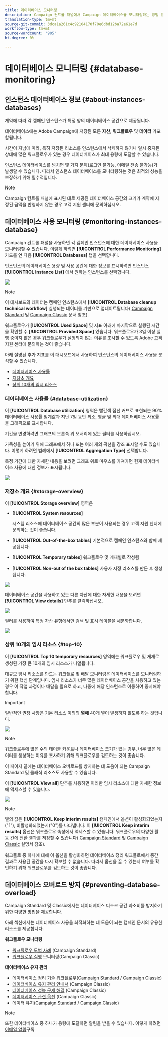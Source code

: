 ```yaml
---
title: 데이터베이스 모니터링
description: Campaign 컨트롤 패널에서 Campaign 데이터베이스를 모니터링하는 방법 알아보기
translation-type: tm+mt
source-git-commit: 3dca1a261c4c92104170f70e6dbd12ba72e61e7d
workflow-type: tm+mt
source-wordcount: '905'
ht-degree: 0%

---
```



# 데이터베이스 모니터링 {#database-monitoring}

## 인스턴스 데이터베이스 정보 {#about-instances-databases}

계약에 따라 각 캠페인 인스턴스가 특정 양의 데이터베이스 공간으로 제공됩니다.

데이터베이스에는 Adobe Campaign에 저장된 모든 **자산**, **워크플로우** 및 **데이터** 가포함됩니다.

시간이 지남에 따라, 특히 저장된 리소스를 인스턴스에서 삭제하지 않거나 일시 중지된 상태에 많은 워크플로우가 있는 경우 데이터베이스가 최대 용량에 도달할 수 있습니다.

인스턴스 데이터베이스를 넘치면 몇 가지 문제(로그인 불가능, 이메일 전송 불가능)가 발생할 수 있습니다. 따라서 인스턴스 데이터베이스를 모니터링하는 것은 최적의 성능을 보장하기 위해 필수적입니다.

>[!NOTE]
>
>Campaign 컨트롤 패널에 표시된 대로 제공된 데이터베이스 공간의 크기가 계약에 지정된 금액을 반영하지 않는 경우 고객 지원 센터에 문의하십시오.

## 데이터베이스 사용 모니터링 {#monitoring-instances-database}

Campaign 컨트롤 패널을 사용하면 각 캠페인 인스턴스에 대한 데이터베이스 사용을 모니터링할 수 있습니다. 이렇게 하려면 **[!UICONTROL Performance Monitoring]** 카드를 연 다음 **[!UICONTROL Databases]** 탭을 선택합니다.

인스턴스의 데이터베이스 용량 및 사용 공간에 대한 정보를 표시하려면 인스턴스 **[!UICONTROL Instance List]** 에서 원하는 인스턴스를 선택합니다.

![](assets/databases_dashboard.png)

>[!NOTE]
>
>이 대시보드의 데이터는 캠페인 인스턴스에서 **[!UICONTROL Database cleanup technical workflow]** 실행되는 데이터를 기반으로 업데이트됩니다( [Campaign Standard](https://docs.adobe.com/help/en/campaign-standard/using/administrating/application-settings/technical-workflows.html#list-of-technical-workflows) 및 [Campaign Classic](https://docs.adobe.com/help/en/campaign-classic/using/monitoring-campaign-classic/data-processing/database-cleanup-workflow.html) 문서 참조).
>
>워크플로우가 **[!UICONTROL Used Space]** 및 지표 아래에 마지막으로 실행된 시간을 확인할 수 **[!UICONTROL Provided Space]** 있습니다. 워크플로우가 3일 이상 실행 중이지 않은 경우 워크플로우가 실행되지 않는 이유를 조사할 수 있도록 Adobe 고객 지원 센터에 문의하는 것이 좋습니다.

아래 설명된 추가 지표를 이 대시보드에서 사용하여 인스턴스의 데이터베이스 사용을 분석할 수 있습니다.

* [데이터베이스 사용률](../../performance-monitoring/using/database-monitoring.md#database-utilization)
* [저장소 개요](../../performance-monitoring/using/database-monitoring.md#storage-overview)
* [상위 10개의 임시 리소스](../../performance-monitoring/using/database-monitoring.md#top-10)

### 데이터베이스 사용률 {#database-utilization}

이 **[!UICONTROL Database utilization]** 영역은 빨간색 점선 커브로 표현되는 90% 데이터베이스 사용률 임계값과 지난 7일 동안 최소, 평균 및 최대 데이터베이스 사용률을 그래픽으로 표시합니다.

기간을 변경하려면 그래프의 오른쪽 위 모서리에 있는 필터를 사용하십시오.

가독성을 높이기 위해 그래프에서 하나 또는 여러 개의 곡선을 강조 표시할 수도 있습니다. 이렇게 하려면 범례에서 **[!UICONTROL Aggregation Type]** 선택합니다.

특정 기간에 대한 자세한 내용을 보려면 그래프 위로 마우스를 가져가면 현재 데이터베이스 사용에 대한 정보가 표시됩니다.

![](assets/databases_dashboard_detail.png)

### 저장소 개요 {#storage-overview}

이 **[!UICONTROL Storage overview]** 영역은

* **[!UICONTROL System resources]**

   시스템 리소스에 데이터베이스 공간의 많은 부분이 사용되는 경우 고객 지원 센터에 문의하는 것이 좋습니다.

* **[!UICONTROL Out-of-the-box tables]** 기본적으로 캠페인 인스턴스와 함께 제공됩니다.
* **[!UICONTROL Temporary tables]** 워크플로우 및 게재별로 작성됨
* **[!UICONTROL Non-out of the box tables]** 사용자 지정 리소스를 만든 후 생성됩니다.

![](assets/database-storage-overview.png)

데이터베이스 공간을 사용하고 있는 다른 자산에 대한 자세한 내용을 보려면 **[!UICONTROL View details]** 단추를 클릭하십시오.

![](assets/database-storage-details.png)

필터를 사용하여 특정 자산 유형에서만 검색 및 표시 테이블을 세분화합니다.

![](assets/database-storage-overview-filter.png)

### 상위 10개의 임시 리소스 {#top-10}

이 **[!UICONTROL Top 10 temporary resources]** 영역에는 워크플로우 및 게재로 생성된 가장 큰 10개의 임시 리소스가 나열됩니다.

대규모 임시 리소스를 만드는 워크플로 및 배달 모니터링은 데이터베이스를 모니터링하기 위한 핵심 단계입니다. 임시 리소스가 너무 많은 데이터베이스 공간을 사용하고 있는 경우 이 작업 과정이나 배달을 필요로 하고, 나중에 해당 인스턴스로 이동하여 중지해야 합니다.

>[!IMPORTANT]
>
>일반적인 권장 사항은 기본 리소스 이외의 **열에** 40개 열이 발생하지 않도록 하는 것입니다.

![](assets/database-top10.png)

>[!NOTE]
>
>워크플로우에 많은 수의 테이블 카운트나 데이터베이스 크기가 있는 경우, 너무 많은 데이터를 생성하는 이유를 조사하기 위해 워크플로우를 검토하는 것이 좋습니다.
>
>이 페이지 끝에는 데이터베이스 오버로드를 방지하는 데 도움이 되는 Campaign Standard 및 클래식 리소스도 사용할 수 있습니다.

이 **[!UICONTROL View all]** 단추를 사용하면 이러한 임시 리소스에 대한 자세한 정보에 액세스할 수 있습니다.

![](assets/database-top10-view.png)

>[!NOTE]
>
>열의 값은 **[!UICONTROL Keep interim results]** 캠페인에서 옵션이 활성화되었는지(&quot;1&quot;), 비활성화되었는지(&quot;0&quot;)를 나타냅니다. 이 **[!UICONTROL Keep interim results]** 옵션은 워크플로우 속성에서 액세스할 수 있습니다. 워크플로우의 다양한 활동 간에 전환 결과를 저장할 수 있습니다( [Campaign Standard](https://docs.adobe.com/content/help/en/campaign-standard/using/managing-processes-and-data/executing-a-workflow/managing-execution-options.html) 및 [Campaign Classic](https://docs.adobe.com/content/help/en/campaign-classic/using/automating-with-workflows/general-operation/workflow-best-practices.html#logs) 설명서 참조).
>
>워크플로 중 하나에 대해 이 옵션을 활성화하면 데이터베이스 정리 워크플로에서 중간 결과로 사용된 공간을 다시 확보할 수 없습니다. 따라서 옵션을 끌 수 있는지 여부를 확인하기 위해 워크플로우를 검토하는 것이 좋습니다.

## 데이터베이스 오버로드 방지 {#preventing-database-overload}

Campaign Standard 및 Classic에서는 데이터베이스 디스크 공간 과소비를 방지하기 위한 다양한 방법을 제공합니다.

아래 섹션에서는 데이터베이스 사용을 최적화하는 데 도움이 되는 캠페인 문서의 유용한 리소스를 제공합니다.

**워크플로우 모니터링**

* [워크플로우 모범 사례](https://docs.adobe.com/content/help/en/campaign-standard/using/managing-processes-and-data/workflow-general-operation/best-practices-workflows.html) (Campaign Standard)
* [워크플로우 실행](https://docs.adobe.com/help/en/campaign-classic/using/automating-with-workflows/monitoring-workflows/monitoring-workflow-execution.html) 모니터링(Campaign Classic)

**데이터베이스 유지 관리**

* 데이터베이스 정리 기술 워크플로우([Campaign Standard](https://docs.adobe.com/help/en/campaign-standard/using/administrating/application-settings/technical-workflows.html#list-of-technical-workflows) / [Campaign Classic](https://docs.adobe.com/help/en/campaign-classic/using/monitoring-campaign-classic/data-processing/database-cleanup-workflow.html))
* [데이터베이스 유지 관리 안내서](https://docs.adobe.com/content/help/en/campaign-classic/using/monitoring-campaign-classic/database-maintenance/recommendations.html) (Campaign Classic)
* [데이터베이스 성능 문제 해결](https://docs.adobe.com/content/help/en/campaign-classic/using/monitoring-campaign-classic/troubleshooting/database-performances.html) (Campaign Classic)
* [데이터베이스 관련 옵션](https://docs.adobe.com/help/en/campaign-classic/using/installing-campaign-classic/appendices/configuring-campaign-options.html#database) (Campaign Classic)
* 데이터 유지([Campaign Standard](https://docs.adobe.com/help/en/campaign-standard/using/administrating/application-settings/data-retention.html) / [Campaign Classic](https://docs.adobe.com/help/en/campaign-classic/using/configuring-campaign-classic/data-model/data-model-best-practices.html#data-retention))

>[!NOTE]
>
>또한 데이터베이스 중 하나가 용량에 도달하면 알림을 받을 수 있습니다. 이렇게 하려면 [이메일 알림](../../performance-monitoring/using/email-alerting.md)구독
